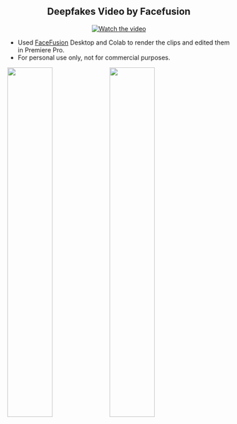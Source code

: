 <h2 align="center">Deepfakes Video by Facefusion</h1>
</div>

<div align="center">
  <a href="https://drive.google.com/file/d/1NNEGFWzZyVxgcNPbppts-q4He07HkFVr/view?usp=drive_link">
    <img src="https://img.youtube.com/vi/bPXr-vtWd2U/0.jpg" alt="Watch the video">
  </a>
</div>

- Used [FaceFusion](https://docs.facefusion.io/) Desktop and Colab to render the clips and edited them in Premiere Pro.
- For personal use only, not for commercial purposes.

<p float="left">
  <img src="https://github.com/Pwang0722/test/assets/136808262/a07f8f07-e2df-477e-b026-8edd5778eb60" width="45%" />
  <img src="https://github.com/Pwang0722/test/assets/136808262/3be2995f-2cfe-4ecd-b250-105c3d930de9" width="45%" /> 
</p>



